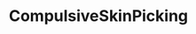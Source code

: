 ---
title: CompulsiveSkinPicking
crosslinks:
- Skinpicking
- SkincareAddiction
- AsianBeauty
- calmhands
- Serendipity
- gatekeeping
- FidgetSpinners
- solipsism
- theXeffect
- RedditLaqueristas
- nomie
- popping
- crochet
---